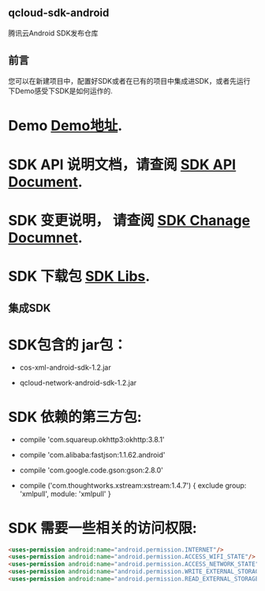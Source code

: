 ## qcloud-sdk-android
腾讯云Android SDK发布仓库

## 前言  
您可以在新建项目中，配置好SDK或者在已有的项目中集成进SDK，或者先运行下Demo感受下SDK是如何运作的.

# Demo [Demo地址](https://github.com/tencentyun/qcloud-sdk-android-samples.git). 

# SDK API 说明文档，请查阅 [SDK API Document](https://github.com/tencentyun/qcloud-sdk-android/blob/master/COS_XML_Android_SDK.md).

# SDK 变更说明， 请查阅 [SDK Chanage Documnet](https://github.com/tencentyun/qcloud-sdk-android/blob/master/CHANGELOG.md).

# SDK 下载包 [SDK Libs](https://github.com/tencentyun/qcloud-sdk-android/releases).

## 集成SDK

# SDK包含的 jar包：

- cos-xml-android-sdk-1.2.jar

- qcloud-network-android-sdk-1.2.jar

# SDK 依赖的第三方包:

- compile 'com.squareup.okhttp3:okhttp:3.8.1'

- compile 'com.alibaba:fastjson:1.1.62.android'

- compile 'com.google.code.gson:gson:2.8.0'

- compile ('com.thoughtworks.xstream:xstream:1.4.7') {
exclude group: 'xmlpull', module: 'xmlpull'
}


# SDK 需要一些相关的访问权限:
```html
<uses-permission android:name="android.permission.INTERNET"/>
<uses-permission android:name="android.permission.ACCESS_WIFI_STATE"/>
<uses-permission android:name="android.permission.ACCESS_NETWORK_STATE"/>
<uses-permission android:name="android.permission.WRITE_EXTERNAL_STORAGE" />
<uses-permission android:name="android.permission.READ_EXTERNAL_STORAGE"/>
```
